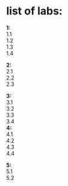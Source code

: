 # list of labs:
**1:**  
1.1  
1.2  
1.3  
1.4  

**2:**  
2.1  
2.2  
2.3  

**3:**  
3.1  
3.2  
3.3  
3.4  
**4:**  
4.1  
4.2  
4.3  
4.4  

**5:**  
5.1  
5.2  
